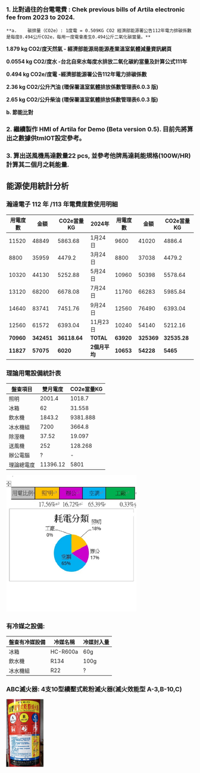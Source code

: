 ### 1.	比對過往的台電電費 : Chek previous bills of Artila electronic fee from 2023 to 2024.

    **a.	碳排量（CO2e）: 1度電 = 0.509KG CO2 經濟部能源署公告112年電力排碳係數是每度0.494公斤CO2e，每用一度電會產生0.494公斤二氧化碳當量。**
**1.879 kg CO2/度天然氣 - 經濟部能源局能源產業溫室氣體減量資訊網頁**

**0.0554 kg CO2/度水 -台北自來水每度水排放二氧化碳約當量及計算公式111年**

**0.494 kg CO2e/度電 -經濟部能源署公告112年電力排碳係數**

**2.36 kg CO2/公升汽油 (環保署溫室氣體排放係數管理表6.0.3 版)**

**2.65 kg CO2/公升柴油 (環保署溫室氣體排放係數管理表6.0.3 版)**

   **b.	節能比對**

### 2.	繼續製作 HMI of Artila for Demo (Beta version 0.5).  目前先將算出之數據供tmIOT設定參考。

### 3.	算出送風機馬達數量22 pcs, 並參考他牌馬達耗能規格(100W/HR)計算其二個月之耗能量.


## 能源使用統計分析
### 瀚達電子 112 年 /113 年電費度數使用明細

| 用電度數 | 金額  | CO2e當量KG | 2024年  | 用電度數 | 金額  | CO2e當量KG |
|----------|-------|-----------|--------|----------|-------|-----------|
| 11520    | 48849 | 5863.68   | 1月24日 | 9600     | 41020 | 4886.4    |
| 8800     | 35959 | 4479.2    | 3月24日 | 8800     | 37038 | 4479.2    |
| 10320    | 44130 | 5252.88   | 5月24日 | 10960    | 50398 | 5578.64   |
| 13120    | 68200 | 6678.08   | 7月24日 | 11760    | 66283 | 5985.84   |
| 14640    | 83741 | 7451.76   | 9月24日 | 12560    | 76490 | 6393.04   |
| 12560    | 61572 | 6393.04   | 11月23日 | 10240    | 54140 | 5212.16   |
| **70960** | **342451** | **36118.64** | **TOTAL** | **63920** | **325369** | **32535.28** |
| **11827** | **57075** | **6020** | **2個月平均** | **10653** | **54228** | **5465** |

### 理論用電設備統計表

| 盤查項目 | 雙月電度 | CO2e當量KG |
|---------|----------|------------|
| 照明 | 2001.4 | 1018.7 |
| 冰箱 | 62 | 31.558 |
| 飲水機 | 1843.2 | 9381.888 |
| 冰水機組 | 7200 | 3664.8 |
| 除溼機 | 37.52 | 19.097 |
| 送風機 | 252 | 128.268 |
| 辦公電腦 | ? | - |
| 理論總電度 | 11396.12 | 5801 |
<img src="./image 1/Artila耗電比例.jpg" alt="alt text" width="350">

### 有冷媒之設備:
| 盤查有冷媒設備 | 冷媒名稱 | 冷媒封入量 |
|---------|----------|------------|
| 冰箱 | HC-R600a | 60g |
| 飲水機 | R134 | 100g |
| 冰水機組 | R22 | ? |

### ABC滅火器: 4支10型續壓式乾粉滅火器(滅火效能型 A-3,B-10,C)
<img src="./image 1/滅火器.jpg" alt="alt text" width="100">